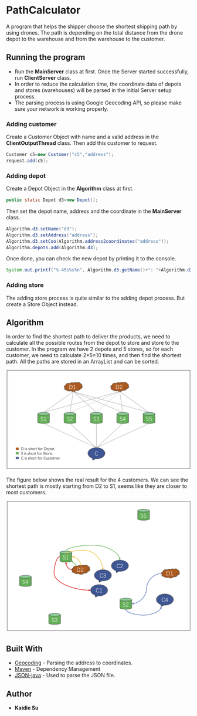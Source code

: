 # PathCalculator

A program that helps the shipper choose the shortest shipping path by using drones. The path is depending on the total distance from the drone depot to the warehouse and from the warehouse to the customer.


## Running the program

- Run the **MainServer** class at first. Once the Server started successfully, run **ClientServer** class.
- In order to reduce the calculation time, the coordinate data of depots and stores (warehouses) will be parsed in the initial Server setup process.
- The parsing process is using Google Geocoding API, so please make sure your network is working properly.

### Adding customer

Create a Customer Object with name and a valid address in the **ClientOutputThread** class. Then add this customer to request.

```java
Customer c5=new Customer("c5","address");
request.add(c5);
```

### Adding depot

Create a Depot Object in the **Algorithm** class at first.

```java
public static Depot d3=new Depot();
```
Then set the depot name, address and the coordinate in the **MainServer** class.

```java
Algorithm.d3.setName("d3");
Algorithm.d3.setAddress("address");
Algorithm.d3.setCoo(Algorithm.address2coordinates("address"));
Algorithm.depots.add(Algorithm.d3);
```
Once done, you can check the new depot by printing it to the console.

```java
System.out.printf("%-45s%s%n", Algorithm.d3.getName()+": "+Algorithm.d3.getAddress(), Algorithm.d3.getCoo());
```

### Adding store

The adding store process is quite similar to the adding depot process. But create a Store Object instead.



## Algorithm

In order to find the shortest path to deliver the products, we need to calculate all the possible routes from the depot to store and store to the customer. In the program we have 2 depots and 5 stores, so for each customer, we need to calculate 2*5=10 times, and then find the shortest path. All the paths are stored in an ArrayList and can be sorted.

![](https://github.com/sukaidie/PathCalculator/blob/master/imgs/img_1.png)

The figure below shows the real result for the 4 customers. We can see the shortest path is mostly starting from D2 to S1, seems like they are closer to most customers.

![](https://github.com/sukaidie/PathCalculator/blob/master/imgs/img_2.png)

## Built With

* [Geocoding](https://developers.google.com/maps/documentation/geocoding/start) - Parsing the address to coordinates.
* [Maven](https://maven.apache.org/) - Dependency Management
* [JSON-java](https://github.com/stleary/JSON-java) - Used to parse the JSON file.

## Author

* **Kaidie Su** 
